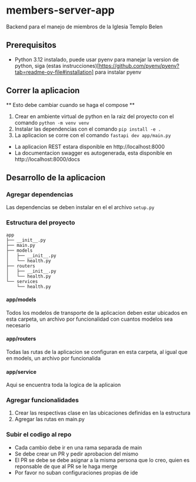 # members-server-app

Backend para el manejo de miembros de la Iglesia Templo Belen

## Prerequisitos
- Python 3.12 instalado, puede usar pyenv para manejar la version de python, siga (estas instrucciones)[https://github.com/pyenv/pyenv?tab=readme-ov-file#installation] para instalar pyenv

## Correr la aplicacion
 ** Esto debe cambiar cuando se haga el compose **
1. Crear en ambiente virtual de python en la raiz del proyecto con el comando `python -m venv venv`
2. Instalar las dependencias con el comando `pip install -e .`
3. La aplicacion se corre con el comando `fastapi dev app/main.py`


- La aplicacion REST estara disponible en http://localhost:8000
- La documentacion swagger es autogenerada, esta disponible en http://localhost:8000/docs

## Desarrollo de la aplicacion

### Agregar dependencias
Las dependencias se deben instalar en el el archivo `setup.py`

### Estructura del proyecto

```
app
├── __init__.py
├── main.py
├── models
│   ├── __init__.py
│   └── health.py
├── routers
│   ├── __init__.py
│   └── health.py
└── services
    └── health.py
```

#### app/models
Todos los modelos de transporte de la aplicacion deben estar ubicados en esta carpeta, un archivo por funcionalidad con cuantos modelos sea necesario

#### app/routers
Todas las rutas de la aplicacion se configuran en esta carpeta, al igual que en models, un archivo por funcionalida


#### app/service
Aqui se encuentra toda la logica de la aplicaion

### Agregar funcionalidades
1. Crear las respectivas clase en las ubicaciones definidas en la estructura
2. Agregar las rutas en main.py

### Subir el codigo al repo
- Cada cambio debe ir en una rama separada de main
- Se debe crear un PR y pedir aprobacion del mismo 
- El PR se debe se debe asignar a la misma persona que lo creo, quien es reponsable de que al PR se le haga merge
- Por favor no suban configuraciones propias de ide

